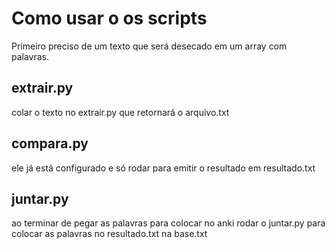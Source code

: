 # Como usar o os scripts
Primeiro preciso de um texto que será desecado em um array com palavras.

## extrair.py
colar o texto no extrair.py que retornará o arquivo.txt

## compara.py
ele já está configurado e só rodar para emitir o resultado em resultado.txt

## juntar.py 

ao terminar de pegar as palavras para colocar no anki rodar o juntar.py para colocar as palavras no resultado.txt na base.txt